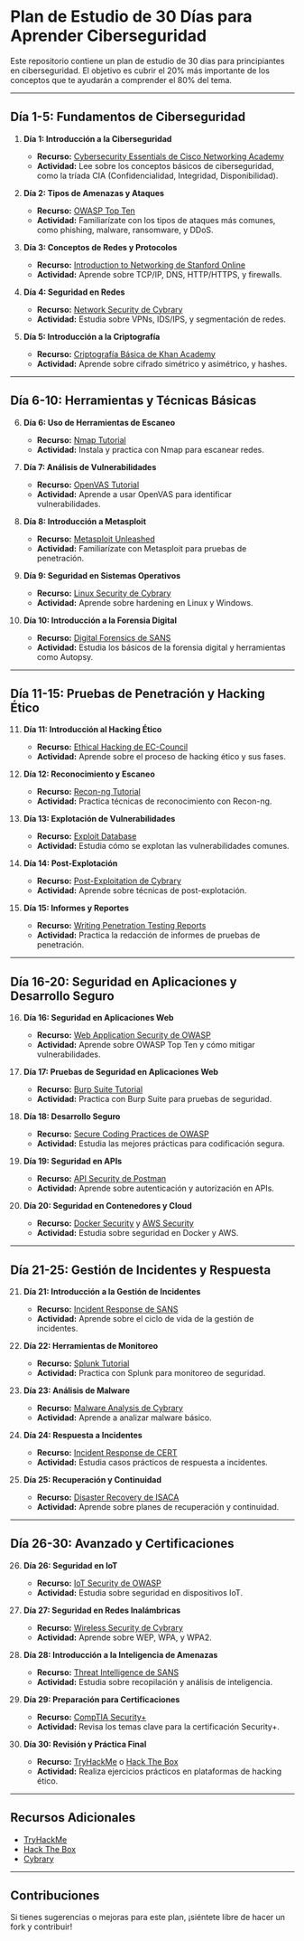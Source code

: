 # Plan de Estudio de 30 Días para Aprender Ciberseguridad

Este repositorio contiene un plan de estudio de 30 días para principiantes en ciberseguridad. El objetivo es cubrir el 20% más importante de los conceptos que te ayudarán a comprender el 80% del tema.

---

## **Día 1-5: Fundamentos de Ciberseguridad**

1. **Día 1: Introducción a la Ciberseguridad**
   - **Recurso:** [Cybersecurity Essentials de Cisco Networking Academy](https://www.netacad.com/courses/cybersecurity/cybersecurity-essentials)
   - **Actividad:** Lee sobre los conceptos básicos de ciberseguridad, como la tríada CIA (Confidencialidad, Integridad, Disponibilidad).

2. **Día 2: Tipos de Amenazas y Ataques**
   - **Recurso:** [OWASP Top Ten](https://owasp.org/www-project-top-ten/)
   - **Actividad:** Familiarízate con los tipos de ataques más comunes, como phishing, malware, ransomware, y DDoS.

3. **Día 3: Conceptos de Redes y Protocolos**
   - **Recurso:** [Introduction to Networking de Stanford Online](https://online.stanford.edu/courses/soe-ycs0001-introduction-computer-networking)
   - **Actividad:** Aprende sobre TCP/IP, DNS, HTTP/HTTPS, y firewalls.

4. **Día 4: Seguridad en Redes**
   - **Recurso:** [Network Security de Cybrary](https://www.cybrary.it/course/network-security/)
   - **Actividad:** Estudia sobre VPNs, IDS/IPS, y segmentación de redes.

5. **Día 5: Introducción a la Criptografía**
   - **Recurso:** [Criptografía Básica de Khan Academy](https://es.khanacademy.org/computing/computer-science/cryptography)
   - **Actividad:** Aprende sobre cifrado simétrico y asimétrico, y hashes.

---

## **Día 6-10: Herramientas y Técnicas Básicas**

6. **Día 6: Uso de Herramientas de Escaneo**
   - **Recurso:** [Nmap Tutorial](https://nmap.org/book/toc.html)
   - **Actividad:** Instala y practica con Nmap para escanear redes.

7. **Día 7: Análisis de Vulnerabilidades**
   - **Recurso:** [OpenVAS Tutorial](https://www.greenbone.net/en/documentation/)
   - **Actividad:** Aprende a usar OpenVAS para identificar vulnerabilidades.

8. **Día 8: Introducción a Metasploit**
   - **Recurso:** [Metasploit Unleashed](https://www.offensive-security.com/metasploit-unleashed/)
   - **Actividad:** Familiarízate con Metasploit para pruebas de penetración.

9. **Día 9: Seguridad en Sistemas Operativos**
   - **Recurso:** [Linux Security de Cybrary](https://www.cybrary.it/course/linux-security/)
   - **Actividad:** Aprende sobre hardening en Linux y Windows.

10. **Día 10: Introducción a la Forensia Digital**
    - **Recurso:** [Digital Forensics de SANS](https://www.sans.org/cyber-security-courses/digital-forensics-essentials/)
    - **Actividad:** Estudia los básicos de la forensia digital y herramientas como Autopsy.

---

## **Día 11-15: Pruebas de Penetración y Hacking Ético**

11. **Día 11: Introducción al Hacking Ético**
    - **Recurso:** [Ethical Hacking de EC-Council](https://www.eccouncil.org/programs/certified-ethical-hacker-ceh/)
    - **Actividad:** Aprende sobre el proceso de hacking ético y sus fases.

12. **Día 12: Reconocimiento y Escaneo**
    - **Recurso:** [Recon-ng Tutorial](https://github.com/lanmaster53/recon-ng)
    - **Actividad:** Practica técnicas de reconocimiento con Recon-ng.

13. **Día 13: Explotación de Vulnerabilidades**
    - **Recurso:** [Exploit Database](https://www.exploit-db.com/)
    - **Actividad:** Estudia cómo se explotan las vulnerabilidades comunes.

14. **Día 14: Post-Explotación**
    - **Recurso:** [Post-Exploitation de Cybrary](https://www.cybrary.it/course/post-exploitation/)
    - **Actividad:** Aprende sobre técnicas de post-explotación.

15. **Día 15: Informes y Reportes**
    - **Recurso:** [Writing Penetration Testing Reports](https://www.sans.org/white-papers/33307/)
    - **Actividad:** Practica la redacción de informes de pruebas de penetración.

---

## **Día 16-20: Seguridad en Aplicaciones y Desarrollo Seguro**

16. **Día 16: Seguridad en Aplicaciones Web**
    - **Recurso:** [Web Application Security de OWASP](https://owasp.org/www-project-web-security/)
    - **Actividad:** Aprende sobre OWASP Top Ten y cómo mitigar vulnerabilidades.

17. **Día 17: Pruebas de Seguridad en Aplicaciones Web**
    - **Recurso:** [Burp Suite Tutorial](https://portswigger.net/burp/documentation)
    - **Actividad:** Practica con Burp Suite para pruebas de seguridad.

18. **Día 18: Desarrollo Seguro**
    - **Recurso:** [Secure Coding Practices de OWASP](https://owasp.org/www-project-secure-coding-practices-quick-reference-guide/)
    - **Actividad:** Estudia las mejores prácticas para codificación segura.

19. **Día 19: Seguridad en APIs**
    - **Recurso:** [API Security de Postman](https://learning.postman.com/docs/designing-and-developing-your-api/security/)
    - **Actividad:** Aprende sobre autenticación y autorización en APIs.

20. **Día 20: Seguridad en Contenedores y Cloud**
    - **Recurso:** [Docker Security](https://docs.docker.com/engine/security/) y [AWS Security](https://aws.amazon.com/security/)
    - **Actividad:** Estudia sobre seguridad en Docker y AWS.

---

## **Día 21-25: Gestión de Incidentes y Respuesta**

21. **Día 21: Introducción a la Gestión de Incidentes**
    - **Recurso:** [Incident Response de SANS](https://www.sans.org/cyber-security-courses/incident-response-handling/)
    - **Actividad:** Aprende sobre el ciclo de vida de la gestión de incidentes.

22. **Día 22: Herramientas de Monitoreo**
    - **Recurso:** [Splunk Tutorial](https://www.splunk.com/en_us/training.html)
    - **Actividad:** Practica con Splunk para monitoreo de seguridad.

23. **Día 23: Análisis de Malware**
    - **Recurso:** [Malware Analysis de Cybrary](https://www.cybrary.it/course/malware-analysis/)
    - **Actividad:** Aprende a analizar malware básico.

24. **Día 24: Respuesta a Incidentes**
    - **Recurso:** [Incident Response de CERT](https://www.cert.org/incident-management/)
    - **Actividad:** Estudia casos prácticos de respuesta a incidentes.

25. **Día 25: Recuperación y Continuidad**
    - **Recurso:** [Disaster Recovery de ISACA](https://www.isaca.org/resources/disaster-recovery)
    - **Actividad:** Aprende sobre planes de recuperación y continuidad.

---

## **Día 26-30: Avanzado y Certificaciones**

26. **Día 26: Seguridad en IoT**
    - **Recurso:** [IoT Security de OWASP](https://owasp.org/www-project-internet-of-things/)
    - **Actividad:** Estudia sobre seguridad en dispositivos IoT.

27. **Día 27: Seguridad en Redes Inalámbricas**
    - **Recurso:** [Wireless Security de Cybrary](https://www.cybrary.it/course/wireless-security/)
    - **Actividad:** Aprende sobre WEP, WPA, y WPA2.

28. **Día 28: Introducción a la Inteligencia de Amenazas**
    - **Recurso:** [Threat Intelligence de SANS](https://www.sans.org/cyber-security-courses/threat-intelligence/)
    - **Actividad:** Estudia sobre recopilación y análisis de inteligencia.

29. **Día 29: Preparación para Certificaciones**
    - **Recurso:** [CompTIA Security+](https://www.comptia.org/certifications/security)
    - **Actividad:** Revisa los temas clave para la certificación Security+.

30. **Día 30: Revisión y Práctica Final**
    - **Recurso:** [TryHackMe](https://tryhackme.com/) o [Hack The Box](https://www.hackthebox.com/)
    - **Actividad:** Realiza ejercicios prácticos en plataformas de hacking ético.

---

## **Recursos Adicionales**
- [TryHackMe](https://tryhackme.com/)
- [Hack The Box](https://www.hackthebox.com/)
- [Cybrary](https://www.cybrary.it/)

---

## **Contribuciones**
Si tienes sugerencias o mejoras para este plan, ¡siéntete libre de hacer un fork y contribuir!

